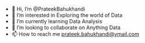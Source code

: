 - 👋 Hi, I’m @PrateekBahukhandi
- 👀 I’m interested in Exploring the world of Data
- 🌱 I’m currently learning Data Analysis
- 💞️ I’m looking to collaborate on Anything Data
- 📫 How to reach me prateek.bahukhandi@ymail.com

<!---
PrateekBahukhandi/PrateekBahukhandi is a ✨ special ✨ repository because its `README.md` (this file) appears on your GitHub profile.
You can click the Preview link to take a look at your changes.
--->
